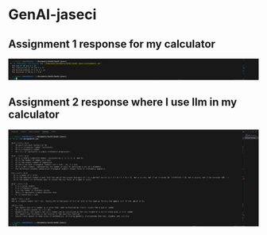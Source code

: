 # GenAI-jaseci

## Assignment 1 response for my calculator
![alt text](image-1.png)

## Assignment 2 response where I use llm in my calculator
![alt text](image.png)